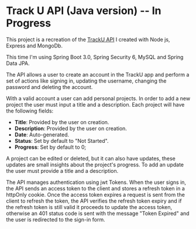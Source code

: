 # Track U API (Java version) -- In Progress
This project is a recreation of the [TrackU API](https://github.com/ChrisEs146/TrackU-API) I created with Node js, Express and MongoDb.

This time I'm using Spring Boot 3.0, Spring Security 6, MySQL and Spring Data JPA.

The API allows a user to create an account in the TrackU app and perform a set of actions like signing in, updating the username, changing the password and deleting the account.

With a valid account a user can add personal projects. In order to add a new project the user must input a title and a description. Each project will have the following fields:

- **Title**: Provided by the user on creation.
- **Description**: Provided by the user on creation.
- **Date**: Auto-generated.
- **Status**: Set by default to "Not Started".
- **Progress**: Set by default to 0;

A project can be edited or deleted, but it can also have updates, these updates are small insights about the project's progress. To add an update the user must provide a title and a description.

The API manages authentication using jwt Tokens. When the user signs in, the API sends an access token to the client and stores a refresh token in a httpOnly cookie. Once the access token expires a request is sent from the client to refresh the token, the API verifies the refresh token expiry and if the refresh token is still valid it proceeds to update the access token, otherwise an 401 status code is sent with the message "Token Expired" and the user is redirected to the sign-in form.